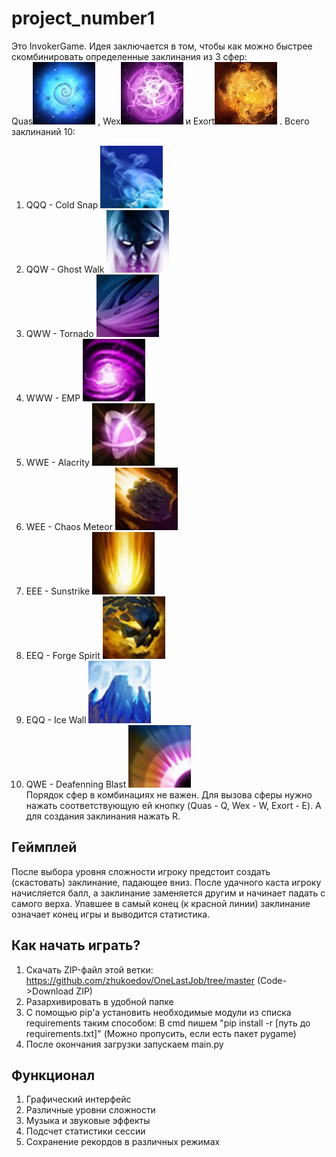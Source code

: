 # project_number1

Это InvokerGame. Идея заключается в том, чтобы как можно быстрее скомбинировать
определенные заклинания из 3 сфер:  
Quas![Image alt](https://github.com/zhukoedov/OneLastJob/raw/main/assets/quas.png) , Wex![Image alt](https://github.com/zhukoedov/OneLastJob/raw/main/assets/wex.png)  и Exort![Image alt](https://github.com/zhukoedov/OneLastJob/raw/main/assets/exort.png) . Всего заклинаний 10:
1. QQQ - Cold Snap  ![Image alt](https://github.com/zhukoedov/OneLastJob/raw/main/assets/coldsnap.png)  
2. QQW - Ghost Walk  ![Image alt](https://github.com/zhukoedov/OneLastJob/raw/main/assets/ghostwalk.png)  
3. QWW - Tornado  ![Image alt](https://github.com/zhukoedov/OneLastJob/raw/main/assets/tornado.png)  
4. WWW - EMP  ![Image alt](https://github.com/zhukoedov/OneLastJob/raw/main/assets/emp.png)   
5. WWE - Alacrity  ![Image alt](https://github.com/zhukoedov/OneLastJob/raw/main/assets/alacrity.png)  
6. WEE - Chaos Meteor  ![Image alt](https://github.com/zhukoedov/OneLastJob/raw/main/assets/chaosmeteor.png)  
7. EEE - Sunstrike  ![Image alt](https://github.com/zhukoedov/OneLastJob/raw/main/assets/sunstrike.png)  
8. EEQ - Forge Spirit  ![Image alt](https://github.com/zhukoedov/OneLastJob/raw/main/assets/forgespirit.png)  
9. EQQ - Ice Wall  ![Image alt](https://github.com/zhukoedov/OneLastJob/raw/main/assets/icewall.png)  
10. QWE - Deafenning Blast  ![Image alt](https://github.com/zhukoedov/OneLastJob/raw/main/assets/deafenningblast.png)  
Порядок сфер в комбинациях не важен.
Для вызова сферы нужно нажать соответствующую ей кнопку (Quas - Q, Wex - W, Exort - E). А для создания заклинания нажать R.

## Геймплей

После выбора уровня сложности игроку предстоит создать (скастовать) заклинание, падающее вниз. После удачного каста игроку начисляется балл, а заклинание заменяется другим и начинает падать с самого верха. Упавшее в самый конец (к красной линии) заклинание означает конец игры и выводится статистика.

## Как начать играть?

1. Скачать ZIP-файл этой ветки: https://github.com/zhukoedov/OneLastJob/tree/master (Code->Download ZIP)
2. Разархивировать в удобной папке
3. С помощью pip'a установить необходимые модули из списка requirements таким способом: В cmd пишем "pip install -r [путь до requirements.txt]" (Можно пропусить, если есть пакет pygame)
4. После окончания загрузки запускаем main.py

## Функционал

1. Графический интерфейс
2. Различные уровни сложности
3. Музыка и звуковые эффекты
4. Подсчет статистики сессии
5. Сохранение рекордов в различных режимах
